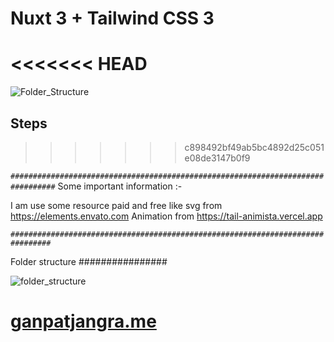 # Nuxt 3 + Tailwind CSS 3


<<<<<<< HEAD
=======


![Folder_Structure](https://user-images.githubusercontent.com/69577968/161445587-eea4de6d-c006-404f-8fa8-5da66c9c09ff.png)




## Steps
>>>>>>> c898492bf49ab5bc4892d25c051e08de3147b0f9

`################################################################################`
Some important information :- 

I am use some resource paid and free like svg from https://elements.envato.com
Animation from https://tail-animista.vercel.app


`###############################################################################`




Folder structure 
################

![folder_structure](https://user-images.githubusercontent.com/69577968/161445587-eea4de6d-c006-404f-8fa8-5da66c9c09ff.png)






# [ganpatjangra.me](https://ganpatjangra.me)
